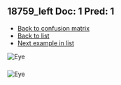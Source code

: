 ## 18759_left Doc: 1 Pred: 1
- [Back to confusion matrix](https://github.com/juliandewit/kaggle_retinopathy/blob/master/matrix.md)
- [Back to list](https://github.com/juliandewit/kaggle_retinopathy/blob/master/lists/11/list.md)
- [Next example in list](https://github.com/juliandewit/kaggle_retinopathy/blob/master/lists/11/18/18770_right.md)

![Eye](https://retinopaty.blob.core.windows.net/size1024/18759_left_1.jpeg)

### 

![Eye]()
